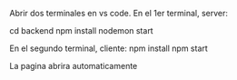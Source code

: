 Abrir dos terminales en vs code.
En el 1er terminal, server:

cd backend
npm install
nodemon start

En el segundo terminal, cliente:
npm install
npm start

La pagina abrira automaticamente
